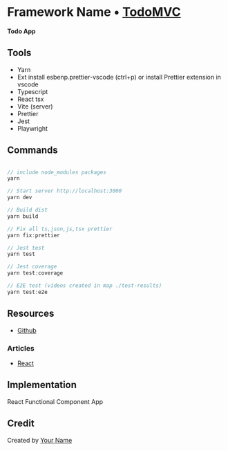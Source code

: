 # Framework Name • [TodoMVC](http://todomvc.com)

**Todo App**

## Tools

- Yarn
- Ext install esbenp.prettier-vscode (ctrl+p) or install Prettier extension in vscode
- Typescript
- React tsx
- Vite (server)
- Prettier
- Jest
- Playwright

## Commands

```javascript

// include node_modules packages
yarn

// Start server http://localhost:3000
yarn dev

// Build dist
yarn build

// Fix all ts,json,js,tsx prettier
yarn fix:prettier

// Jest test
yarn test

// Jest coverage
yarn test:coverage

// E2E test (videos created in map ./test-results)
yarn test:e2e

```

## Resources

- [Github](https://github.com/tomatkungen/husqvarna)

### Articles

- [React](https://reactjs.org/)

## Implementation

React Functional Component App

## Credit

Created by [Your Name](http://your-website.com)
